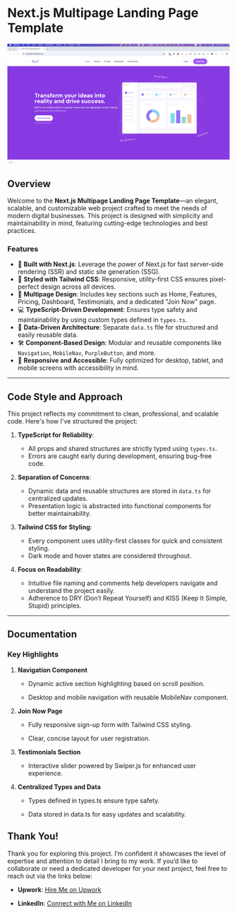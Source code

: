 # **Next.js Multipage Landing Page Template**

![Project Screenshot](https://raw.githubusercontent.com/iamOmarFaruk/PexT--Next-JS-and-tailwind-css-landing-page/refs/heads/main/screenshot.png)

## **Overview**

Welcome to the **Next.js Multipage Landing Page Template**—an elegant, scalable, and customizable web project crafted to meet the needs of modern digital businesses. This project is designed with simplicity and maintainability in mind, featuring cutting-edge technologies and best practices.

### **Features**
- 🚀 **Built with Next.js**: Leverage the power of Next.js for fast server-side rendering (SSR) and static site generation (SSG).
- 🎨 **Styled with Tailwind CSS**: Responsive, utility-first CSS ensures pixel-perfect design across all devices.
- 📄 **Multipage Design**: Includes key sections such as Home, Features, Pricing, Dashboard, Testimonials, and a dedicated "Join Now" page.
- 💻 **TypeScript-Driven Development**: Ensures type safety and maintainability by using custom types defined in `types.ts`.
- 📂 **Data-Driven Architecture**: Separate `data.ts` file for structured and easily reusable data.
- 🛠️ **Component-Based Design**: Modular and reusable components like `Navigation`, `MobileNav`, `PurpleButton`, and more.
- 📱 **Responsive and Accessible**: Fully optimized for desktop, tablet, and mobile screens with accessibility in mind.

---

## **Code Style and Approach**

This project reflects my commitment to clean, professional, and scalable code. Here's how I've structured the project:

1. **TypeScript for Reliability**:
   - All props and shared structures are strictly typed using `types.ts`.
   - Errors are caught early during development, ensuring bug-free code.

2. **Separation of Concerns**:
   - Dynamic data and reusable structures are stored in `data.ts` for centralized updates.
   - Presentation logic is abstracted into functional components for better maintainability.

3. **Tailwind CSS for Styling**:
   - Every component uses utility-first classes for quick and consistent styling.
   - Dark mode and hover states are considered throughout.

4. **Focus on Readability**:
   - Intuitive file naming and comments help developers navigate and understand the project easily.
   - Adherence to DRY (Don’t Repeat Yourself) and KISS (Keep It Simple, Stupid) principles.

---

**Documentation**
-----------------

### **Key Highlights**

1.  **Navigation Component**
    
    *   Dynamic active section highlighting based on scroll position.
        
    *   Desktop and mobile navigation with reusable MobileNav component.
        
2.  **Join Now Page**
    
    *   Fully responsive sign-up form with Tailwind CSS styling.
        
    *   Clear, concise layout for user registration.
        
3.  **Testimonials Section**
    
    *   Interactive slider powered by Swiper.js for enhanced user experience.
        
4.  **Centralized Types and Data**
    
    *   Types defined in types.ts ensure type safety.
        
    *   Data stored in data.ts for easy updates and scalability.



**Thank You!**
--------------

Thank you for exploring this project. I’m confident it showcases the level of expertise and attention to detail I bring to my work. If you’d like to collaborate or need a dedicated developer for your next project, feel free to reach out via the links below:

*   **Upwork**: [Hire Me on Upwork](https://www.upwork.com/freelancers/~0139a09420769b0b8c)
    
*   **LinkedIn**: [Connect with Me on LinkedIn](https://www.linkedin.com/in/omar-expert-webdeveloper/)
